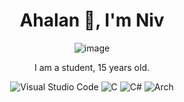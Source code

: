 <div align="center">
<h1>Ahalan 👋, I'm Niv</h1>

![image](https://github.com/user-attachments/assets/6572fb32-eca9-49bd-ae37-ad8a28636062)


I am a student, 15 years old.

![Visual Studio Code](https://img.shields.io/badge/Visual%20Studio%20Code-0078d7.svg?style=for-the-badge&logo=visual-studio-code&logoColor=white)
![C](https://img.shields.io/badge/c-%2300599C.svg?style=for-the-badge&logo=c&logoColor=white)
![C#](https://img.shields.io/badge/c%23-%23239120.svg?style=for-the-badge&logo=csharp&logoColor=white)
![Arch](https://img.shields.io/badge/Arch%20Linux-1793D1?logo=arch-linux&logoColor=fff&style=for-the-badge) 


